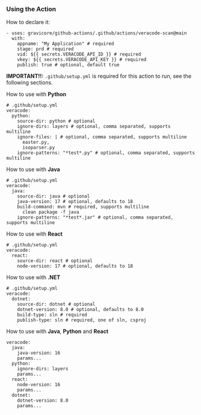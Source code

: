 ### Using the Action

How to declare it:

```
- uses: gravicore/github-actions/.github/actions/veracode-scan@main
  with:
    appname: "My Application" # required
    stage: prd # required
    vid: ${{ secrets.VERACODE_API_ID }} # required
    vkey: ${{ secrets.VERACODE_API_KEY }} # required
    publish: true # optional, default true
```

**IMPORTANT!!:** `.github/setup.yml` is required for this action to run, see the following sections.

How to use with **Python**

```
# .github/setup.yml
veracode:
  python:
    source-dir: python # optional
    ignore-dirs: layers # optional, comma separated, supports multiline
    ignore-files: | # optional, comma separated, supports multiline
      easter.py,
      isoparser.py
    ignore-patterns: "*test*.py" # optional, comma separated, supports multiline
```

How to use with **Java**

```
# .github/setup.yml
veracode:
  java:
    source-dir: java # optional
    java-version: 17 # optional, defaults to 18
    build-command: mvn # required, supports multiline
      clean package -f java
    ignore-patterns: "*test*.jar" # optional, comma separated, supports multiline
```

How to use with **React**

```
# .github/setup.yml
veracode:
  react:
    source-dir: react # optional
    node-version: 17 # optional, defaults to 18
```

How to use with **.NET**

```
# .github/setup.yml
veracode:
  dotnet:
    source-dir: dotnet # optional
    dotnet-version: 8.0 # optional, defaults to 8.0
    build-type: sln # required
    publish-type: sln # required, one of sln, csproj
```

How to use with **Java**, **Python** and **React**

```
veracode:
  java:
    java-version: 16
    params...
  python:
    ignore-dirs: layers
    params...
  react:
    node-version: 16
    params...
  dotnet:
    dotnet-version: 8.0
    params...
```

